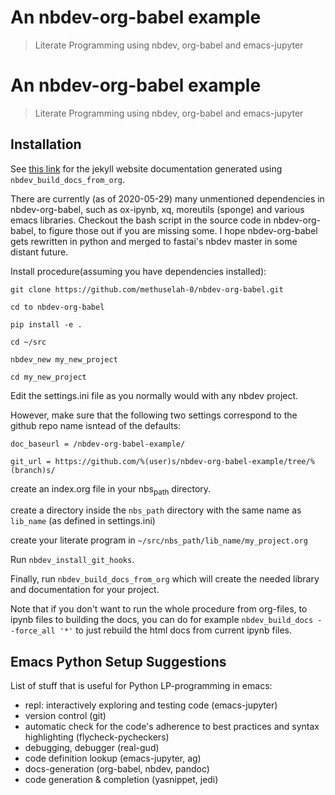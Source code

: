 # An nbdev-org-babel example
> Literate Programming using nbdev, org-babel and emacs-jupyter


# An nbdev-org-babel example

> Literate Programming using nbdev, org-babel and emacs-jupyter

## Installation



See [this link](https://methuselah-0.github.io/nbdev-org-babel-example//) for the jekyll website documentation generated using
`nbdev_build_docs_from_org`.

There are currently (as of 2020-05-29) many unmentioned dependencies
in nbdev-org-babel, such as ox-ipynb, xq, moreutils (sponge) and
various emacs libraries. Checkout the bash script in the source code
in nbdev-org-babel, to figure those out if you are missing some. I
hope nbdev-org-babel gets rewritten in python and merged to fastai's
nbdev master in some distant future.

Install procedure(assuming you have dependencies installed):

`git clone https://github.com/methuselah-0/nbdev-org-babel.git`

`cd to nbdev-org-babel`

`pip install -e .`

`cd ~/src`

`nbdev_new my_new_project`

`cd my_new_project`

Edit the settings.ini file as you normally would with any nbdev project.

However, make sure that the following two settings correspond to the github repo name isntead of the defaults:

`doc_baseurl = /nbdev-org-babel-example/`

`git_url = https://github.com/%(user)s/nbdev-org-babel-example/tree/%(branch)s/`

create an index.org file in your nbs<sub>path</sub> directory.

create a directory inside the `nbs_path` directory with the same name as `lib_name` (as defined in settings.ini)

create your literate program in `~/src/nbs_path/lib_name/my_project.org`

Run `nbdev_install_git_hooks`.

Finally, run `nbdev_build_docs_from_org` which will create the needed
library and documentation for your project.

Note that if you don't want to run the whole procedure from org-files,
to ipynb files to building the docs, you can do for example
`nbdev_build_docs --force_all '*'` to just rebuild the html docs from
current ipynb files.



## Emacs Python Setup Suggestions



List of stuff that is useful for Python LP-programming in emacs:

-   repl: interactively exploring and testing code (emacs-jupyter)
-   version control (git)
-   automatic check for the code's adherence to best practices and
    syntax highlighting (flycheck-pycheckers)
-   debugging, debugger (real-gud)
-   code definition lookup (emacs-jupyter, ag)
-   docs-generation (org-babel, nbdev, pandoc)
-   code generation & completion (yasnippet, jedi)


